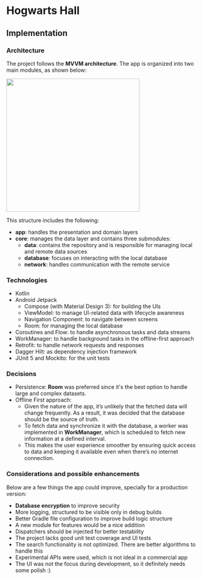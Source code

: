 # Hogwarts Hall

## Implementation

### Architecture

The project follows the **MVVM architecture**. The app is organized into two main modules, as shown below:

<img width=350 src="https://github.com/user-attachments/assets/aeeffda7-e4b9-4735-bac8-7a694581f44a" />

This structure includes the following:
- **app**: handles the presentation and domain layers
- **core**: manages the data layer and contains three submodules:
    - **data**: contains the repository and is responsible for managing local and remote data sources
    - **database**: focuses on interacting with the local database
    - **network**: handles communication with the remote service

### Technologies

- Kotlin
- Android Jetpack
    - Compose (with Material Design 3): for building the UIs
    - ViewModel: to manage UI-related data with lifecycle awareness
    - Navigation Component: to navigate between screens
    - Room: for managing the local database
- Coroutines and Flow: to handle asynchronous tasks and data streams
- WorkManager: to handle background tasks in the offline-first approach
- Retrofit: to handle network requests and responses
- Dagger Hilt: as dependency injection framework
- JUnit 5 and Mockito: for the unit tests

### Decisions

- Persistence: **Room** was preferred since it's the best option to handle large and complex datasets.
- Offline First approach:
  - Given the nature of the app, it’s unlikely that the fetched data will change frequently. As a result, it was decided that the database should be the source of truth.
  - To fetch data and synchronize it with the database, a worker was implemented in **WorkManager**, which is scheduled to fetch new information at a defined interval.
  - This makes the user experience smoother by ensuring quick access to data and keeping it available even when there’s no internet connection.

### Considerations and possible enhancements
Below are a few things the app could improve, specially for a production version:

- **Database encryption** to improve security
- More logging, structured to be visible only in debug builds
- Better Gradle file configuration to improve build logic structure
- A new module for features would be a nice addition
- Dispatchers should be injected for better testability
- The project lacks good unit test coverage and UI tests
- The search functionality is not optimized. There are better algorithms to handle this
- Experimental APIs were used, which is not ideal in a commercial app
- The UI was not the focus during development, so it definitely needs some polish :)

